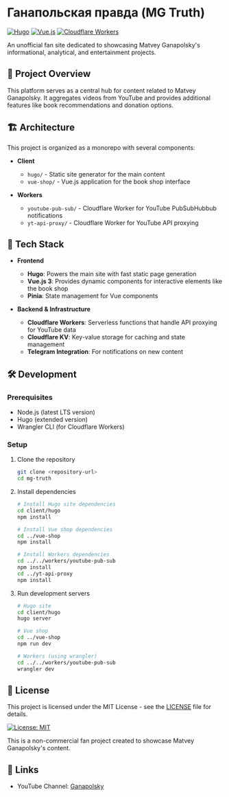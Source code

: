# Ганапольская правда (MG Truth)

[![Hugo](https://img.shields.io/badge/powered%20by-Hugo-ff4088)](https://gohugo.io/)
[![Vue.js](https://img.shields.io/badge/frontend-Vue.js-4FC08D)](https://vuejs.org/)
[![Cloudflare Workers](https://img.shields.io/badge/API-Cloudflare%20Workers-F38020)](https://workers.cloudflare.com/)

An unofficial fan site dedicated to showcasing Matvey Ganapolsky's informational, analytical, and entertainment projects.

## 📖 Project Overview

This platform serves as a central hub for content related to Matvey Ganapolsky. It aggregates videos from YouTube and provides additional features like book recommendations and donation options.

## 🏗️ Architecture

This project is organized as a monorepo with several components:

- **Client**
  - `hugo/` - Static site generator for the main content
  - `vue-shop/` - Vue.js application for the book shop interface

- **Workers**
  - `youtube-pub-sub/` - Cloudflare Worker for YouTube PubSubHubbub notifications
  - `yt-api-proxy/` - Cloudflare Worker for YouTube API proxying

## 🚀 Tech Stack

- **Frontend**
  - **Hugo**: Powers the main site with fast static page generation
  - **Vue.js 3**: Provides dynamic components for interactive elements like the book shop
  - **Pinia**: State management for Vue components

- **Backend & Infrastructure**
  - **Cloudflare Workers**: Serverless functions that handle API proxying for YouTube data
  - **Cloudflare KV**: Key-value storage for caching and state management
  - **Telegram Integration**: For notifications on new content

## 🛠️ Development

### Prerequisites

- Node.js (latest LTS version)
- Hugo (extended version)
- Wrangler CLI (for Cloudflare Workers)

### Setup

1. Clone the repository

   ```bash
   git clone <repository-url>
   cd mg-truth
   ```

2. Install dependencies

   ```bash
   # Install Hugo site dependencies
   cd client/hugo
   npm install

   # Install Vue shop dependencies
   cd ../vue-shop
   npm install

   # Install Workers dependencies
   cd ../../workers/youtube-pub-sub
   npm install
   cd ../yt-api-proxy
   npm install
   ```

3. Run development servers

   ```bash
   # Hugo site
   cd client/hugo
   hugo server

   # Vue shop
   cd ../vue-shop
   npm run dev

   # Workers (using wrangler)
   cd ../../workers/youtube-pub-sub
   wrangler dev
   ```

## 📜 License

This project is licensed under the MIT License - see the [LICENSE](LICENSE) file for details.

[![License: MIT](https://img.shields.io/badge/License-MIT-yellow.svg)](https://opensource.org/licenses/MIT)

This is a non-commercial fan project created to showcase Matvey Ganapolsky's content.

## 🔗 Links

- YouTube Channel: [Ganapolsky](https://www.youtube.com/@Ganapolsky)
